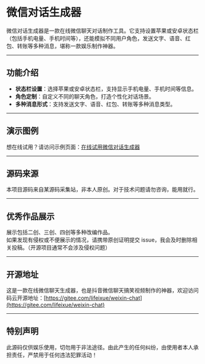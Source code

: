 # 微信对话生成器

微信对话生成器是一款在线微信聊天对话制作工具。它支持设置苹果或安卓状态栏（包括手机电量、手机时间等），还能模拟不同用户角色，发送文字、语音、红包、转账等多种消息，堪称一款娱乐制作神器。

---

## 功能介绍

- **状态栏设置**：选择苹果或安卓状态栏，支持显示手机电量、手机时间等信息。
- **角色定制**：自定义不同的聊天角色，打造个性化对话场景。
- **多种消息形式**：支持发送文字、语音、红包、转账等多种消息类型。

---

## 演示图例

想在线试用？请访问示例页面：[在线试用微信对话生成器](https://wxchat-gilt.vercel.app/)

---

## 源码来源

本项目源码来自某源码采集站，非本人原创。对于技术问题请勿咨询，能用就行。

---

## 优秀作品展示

展示包括二创、三创、四创等多种改编作品。  
如果发现有侵权或不便展示的情况，请携带原创证明提交 issue，我会及时删除相关投稿。（开源项目通常不会涉及侵权问题）

---

## 开源地址

这是一款在线微信聊天生成器，也是抖音微信聊天搞笑视频制作的神器，欢迎访问码云开源地址：[https://gitee.com/lifeixue/weixin-chat](https://gitee.com/lifeixue/weixin-chat)

---

## 特别声明

此源码仅供娱乐使用，切勿用于非法途径。由此产生的任何纠纷，由使用者本人承担责任，严禁用于任何违法犯罪活动！
